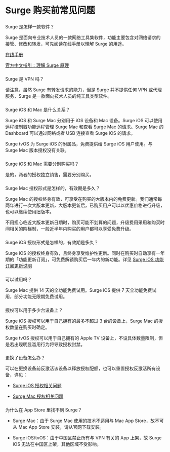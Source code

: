 Surge 购买前常见问题
=============

### 

[](#surge-shi-zen-yang-yi-kuan-ruan-jian)

Surge 是怎样一款软件？

Surge 是面向专业技术人员的一款网络工具集软件，功能主要包含对网络请求的接管、修改和转发，可先阅读在线手册以理解 Surge 的用途。

[在线手册](https://manual.nssurge.com)

[官方中文指引：理解 Surge 原理](https://manual.nssurge.com/book/understanding-surge/cn/)

### 

[](#surge-shi-vpn-ma)

Surge 是 VPN 吗？

请注意，虽然 Surge 有转发请求的能力，但是 Surge 并不提供任何 VPN 或代理服务，Surge 是一款面向技术人员的纯工具类型软件。

### 

[](#surge-ios-he-mac-shi-shen-me-guan-xi)

Surge iOS 和 Mac 是什么关系？

Surge iOS 和 Surge Mac 分别用于 iOS 设备和 Mac 设备。Surge iOS 可以使用远程控制器功能远程管理 Surge Mac 和查看 Surge Mac 的请求。Surge Mac 的 Dashboard 可以通过网络或者 USB 连接查看 Surge iOS 的请求。

Surge tvOS 为 Surge iOS 的附属品，免费提供给 Surge iOS 用户使用。与 Surge Mac 版本授权没有关联。

### 

[](#surge-ios-he-mac-xu-yao-fen-bie-gou-mai-ma)

Surge iOS 和 Mac 需要分别购买吗？

是的，两者的授权独立销售，需要分别购买。

### 

[](#surge-mac-shou-quan-xing-shi-shi-zen-yang-de-you-xiao-qi-shi-duo-jiu)

Surge Mac 授权形式是怎样的，有效期是多久？

Surge Mac 的授权终身有效，可享受在购买的大版本内的免费更新。我们通常每两年进行一次大版本更新，大版本更新后，已购买用户可以以优惠价格进行升级，也可以继续使用旧版本。

不用担心临近大版本更新日期时，购买可能不划算的问题，升级费用采用和购买时间相关的阶梯制，一般近半年内购买的用户都可以享受免费升级。

### 

[](#surge-ios-shou-quan-xing-shi-shi-zen-yang-de-you-xiao-qi-shi-duo-jiu)

Surge iOS 授权形式是怎样的，有效期是多久？

Surge iOS 的授权终身有效，且终身享受维护性更新。同时在购买时自动享有一年期的「功能更新订阅」，可免费解锁购买后一年内的新功能。详见 [Surge iOS 功能订阅更新说明](/surge-knowledge-base/zh/license/ios-fus)

### 

[](#ke-yi-shi-yong-ma)

可以试用吗？

Surge Mac 提供 14 天的全功能免费试用。Surge iOS 提供 7 天全功能免费试用，部分功能无限期免费试用。

### 

[](#shou-quan-ke-yi-yong-yu-duo-shao-tai-she-bei-shang)

授权可以用于多少台设备上？

Surge iOS 授权可以用于自己拥有的最多不超过 3 台的设备上，Surge Mac 的授权数量在购买时确定。

Surge tvOS 授权可以用于自己拥有的 Apple TV 设备上，不设具体数量限制，但是若出现明显滥用行为将导致授权封禁。

### 

[](#geng-huan-le-she-bei-zen-me-ban)

更换了设备怎么办？

可以在更换设备前反激活该设备以释放授权配额，也可以重置授权反激活所有设备，详见：

*   [Surge iOS 授权相关问题](/surge-knowledge-base/zh/license/ios-faq)
    
*   [Surge Mac 授权相关问题](/surge-knowledge-base/zh/license/mac-faq)
    

### 

[](#wei-shen-me-zai-app-store-li-zhao-bu-dao-surge)

为什么在 App Store 里找不到 Surge？

*   Surge Mac：由于 Surge Mac 使用的技术不适用与 Mac App Store，故不可从 Mac App Store 安装，请从官网下载安装。
    
*   Surge iOS/tvOS：由于中国区禁止所有与 VPN 有关的 App 上架，故 Surge iOS 无法在中国区上架，其他区域不受影响。
